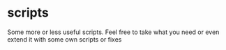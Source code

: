 # scripts
Some more or less useful scripts.
Feel free to take what you need or even extend it with some own scripts or fixes